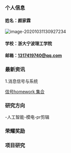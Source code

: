 ### 个人信息

#### 姓名：颜家霖

<img src="C:\Users\86181\AppData\Roaming\Typora\typora-user-images\image-20201031130927234.png" alt="image-20201031130927234" style="zoom: 100%;" />

#### 学校：浙大宁波理工学院

#### 邮箱：[1317419740@qq.com](mailto:1317419740@qq.com)

### 最新资讯

1.消息信号与系统

[信号homework 集合](https://github.com/1317419740/-)

### 研究方向

-人工智能-模电-pr剪辑

### 荣耀奖励

### 项目研究
